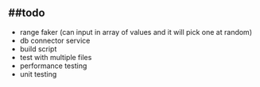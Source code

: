 ##todo
--------------------------
- range faker (can input in array of values and it will pick one at random)
- db connector service
- build script
- test with multiple files
- performance testing
- unit testing
